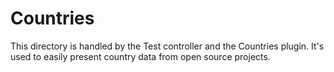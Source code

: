 # Countries

This directory is handled by the Test controller and the Countries plugin.
It's used to easily present country data from open source projects.
